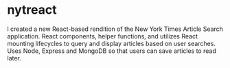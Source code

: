 # nytreact
l created a new React-based rendition of the New York Times Article Search application.   React components, helper functions, and utilizes React mounting lifecycles to query and display articles based on user searches. Uses Node, Express and MongoDB so that users can save articles to read later. 
